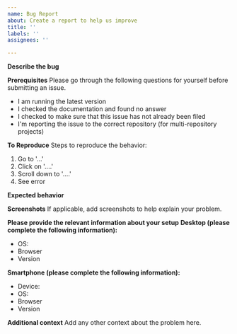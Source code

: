 ```yaml
---
name: Bug Report
about: Create a report to help us improve
title: ''
labels: ''
assignees: ''

---
```


**Describe the bug**
<!-- clear and concise description of what the bug is.-->

**Prerequisites**
Please go through the following questions for yourself before submitting an issue. 

-  I am running the latest version
-  I checked the documentation and found no answer
-  I checked to make sure that this issue has not already been filed
-  I'm reporting the issue to the correct repository (for multi-repository projects)


**To Reproduce**
Steps to reproduce the behavior:
1. Go to '...'
2. Click on '....'
3. Scroll down to '....'
4. See error

**Expected behavior**
<!--A clear and concise description of what behaviour were you expecting.-->

**Screenshots**
If applicable, add screenshots to help explain your problem.

**Please provide the relevant information about your setup**
**Desktop (please complete the following information):**
 - OS: <!--[e.g. iOS]-->
 - Browser <!--[e.g. chrome, safari]-->
 - Version <!--[e.g. 22]-->

**Smartphone (please complete the following information):**
 - Device: <!--[e.g. iPhone6]-->
 - OS: <!--[e.g. iOS8.1]-->
 - Browser <!--[e.g. stock browser, safari]-->
 - Version <!--[e.g. 22]-->

**Additional context**
Add any other context about the problem here.
